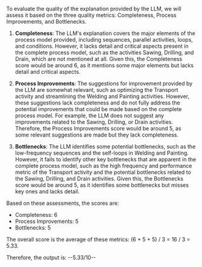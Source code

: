 To evaluate the quality of the explanation provided by the LLM, we will assess it based on the three quality metrics: Completeness, Process Improvements, and Bottlenecks.

1. **Completeness**: The LLM's explanation covers the major elements of the process model provided, including sequences, parallel activities, loops, and conditions. However, it lacks detail and critical aspects present in the complete process model, such as the activities Sawing, Drilling, and Drain, which are not mentioned at all. Given this, the Completeness score would be around 6, as it mentions some major elements but lacks detail and critical aspects.

2. **Process Improvements**: The suggestions for improvement provided by the LLM are somewhat relevant, such as optimizing the Transport activity and streamlining the Welding and Painting activities. However, these suggestions lack completeness and do not fully address the potential improvements that could be made based on the complete process model. For example, the LLM does not suggest any improvements related to the Sawing, Drilling, or Drain activities. Therefore, the Process Improvements score would be around 5, as some relevant suggestions are made but they lack completeness.

3. **Bottlenecks**: The LLM identifies some potential bottlenecks, such as the low-frequency sequences and the self-loops in Welding and Painting. However, it fails to identify other key bottlenecks that are apparent in the complete process model, such as the high frequency and performance metric of the Transport activity and the potential bottlenecks related to the Sawing, Drilling, and Drain activities. Given this, the Bottlenecks score would be around 5, as it identifies some bottlenecks but misses key ones and lacks detail.

Based on these assessments, the scores are:
- Completeness: 6
- Process Improvements: 5
- Bottlenecks: 5

The overall score is the average of these metrics: (6 + 5 + 5) / 3 = 16 / 3 = 5.33.

Therefore, the output is:
--5.33/10--
